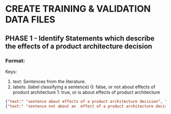 # CREATE TRAINING & VALIDATION DATA FILES

## PHASE 1 - Identify Statements which describe the effects of a product architecture decision

### Format:
Keys:
1. text:
    Sentences from the literature.
2. labels: (label classifying a sentence)
    0: false,   or not about effects of product architecture
    1: true,    or is about effects of product architecture
```json file
{"text:" "sentence about effects of a product architecture decision", "label:" "1"}
{"text:" "sentence not about an  effect of a product architecture decision", "label:" "0"}
```

